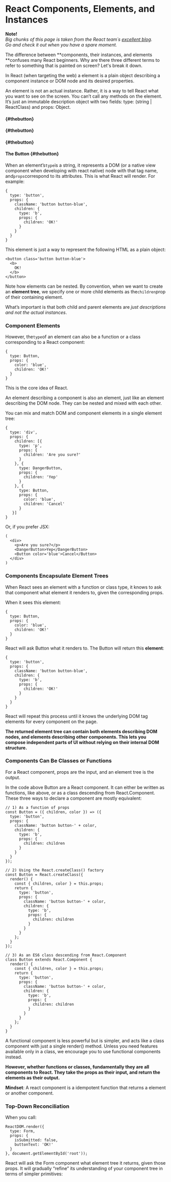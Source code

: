 # React Components, Elements, and Instances

**Note!**  
_Big chunks of this page is taken from the React team´s _[_excellent blog_](https://facebook.github.io/react/blog/2015/12/18/react-components-elements-and-instances.html)_.  
Go and check it out when you have a spare moment._



The difference between **components, their instances, and elements **confuses many React beginners. Why are there three different terms to refer to something that is painted on screen? Let's break it down.





In React \(when targeting the web\) a element is a plain object describing a component instance or DOM node and its desired properties.



An element is not an actual instance. Rather, it is a way to tell React what you want to see on the screen. You can’t call any methods on the element. It’s just an immutable description object with two fields: type: \(string \| ReactClass\) and props: Object.

####  {#thebutton}

####  {#thebutton}

####  {#thebutton}

#### The Button {#thebutton}

When an element’s`type`is a string, it represents a DOM \(or a native view component when developing with react native\) node with that tag name, and`props`correspond to its attributes. This is what React will render. For example:

```
{
  type: 'button',
  props: {
    className: 'button button-blue',
    children: {
      type: 'b',
      props: {
        children: 'OK!'
      }
    }
  }
}
```

This element is just a way to represent the following HTML as a plain object:

```
<button class='button button-blue'>
  <b>
    OK!
  </b>
</button>
```

Note how elements can be nested. By convention, when we want to create an **element tree**, we specify one or more child elements as the`children`prop of their containing element.

What’s important is that both child and parent elements are _just descriptions and not the actual instances_.

### Component Elements

However, the`type`of an element can also be a function or a class corresponding to a React component:

```
{
  type: Button,
  props: {
    color: 'blue',
    children: 'OK!'
  }
}
```

This is the core idea of React.

An element describing a component is also an element, just like an element describing the DOM node. They can be nested and mixed with each other.

You can mix and match DOM and component elements in a single element tree:

```
{
  type: 'div',
  props: {
    children: [{
      type: 'p',
      props: {
        children: 'Are you sure?'
      }
    }, {
      type: DangerButton,
      props: {
        children: 'Yep'
      }
    }, {
      type: Button,
      props: {
        color: 'blue',
        children: 'Cancel'
      }
   }]
}
```

Or, if you prefer JSX:

```
(
  <div>
    <p>Are you sure?</p>
    <DangerButton>Yep</DangerButton>
    <Button color='blue'>Cancel</Button>
  </div>
)
```

### Components Encapsulate Element Trees

When React sees an element with a function or class type, it knows to ask that component what element it renders to, given the corresponding props.

When it sees this element:

```
{
  type: Button,
  props: {
    color: 'blue',
    children: 'OK!'
  }
}
```

React will ask Button what it renders to. The Button will return this **element**:

```
{
  type: 'button',
  props: {
    className: 'button button-blue',
    children: {
      type: 'b',
      props: {
        children: 'OK!'
      }
    }
  }
}
```

React will repeat this process until it knows the underlying DOM tag elements for every component on the page.

**The returned element tree can contain both elements describing DOM nodes, and elements describing other components. This lets you compose independent parts of UI without relying on their internal DOM structure.**

### Components Can Be Classes or Functions

For a React component, props are the input, and an element tree is the output.

In the code above Button are a React component. It can either be written as functions, like above, or as a class descending from React.Component. These three ways to declare a component are mostly equivalent:

```
// 1) As a function of props
const Button = ({ children, color }) => ({
  type: 'button',
  props: {
    className: 'button button-' + color,
    children: {
      type: 'b',
      props: {
        children: children
      }
    }
  }
});

// 2) Using the React.createClass() factory
const Button = React.createClass({
  render() {
    const { children, color } = this.props;
    return {
      type: 'button',
      props: {
        className: 'button button-' + color,
        children: {
          type: 'b',
          props: {
            children: children
          }
        }
      }
    };
  }
});

// 3) As an ES6 class descending from React.Component
class Button extends React.Component {
  render() {
    const { children, color } = this.props;
    return {
      type: 'button',
      props: {
        className: 'button button-' + color,
        children: {
          type: 'b',
          props: {
            children: children
          }
        }
      }
    };
  }
}
```

A functional component is less powerful but is simpler, and acts like a class component with just a single render\(\) method. Unless you need features available only in a class, we encourage you to use functional components instead.

**However, whether functions or classes, fundamentally they are all components to React. They take the props as their input, and return the elements as their output.**

**Mindset**: A react component is a idempotent function that returns a element or another component.

### Top-Down Reconciliation

When you call:

```
ReactDOM.render({
  type: Form,
  props: {
    isSubmitted: false,
    buttonText: 'OK!'
  }
}, document.getElementById('root'));
```

React will ask the Form component what element tree it returns, given those props. It will gradually “refine” its understanding of your component tree in terms of simpler primitives:

